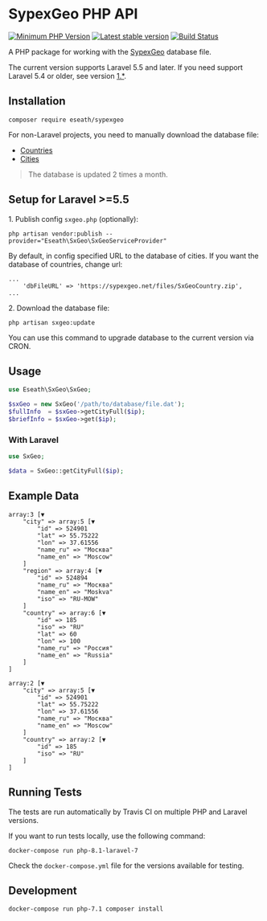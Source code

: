 # SypexGeo PHP API

[![Minimum PHP Version](https://img.shields.io/badge/php-%3E%3D%207.0-8892BF.svg?style=flat)](https://php.net/)
[![Latest stable version](https://poser.pugx.org/eseath/sypexgeo/v/stable)](https://packagist.org/packages/eseath/sypexgeo)
[![Build Status](https://travis-ci.com/Eseath/sypexgeo.svg?branch=master)](https://travis-ci.com/Eseath/sypexgeo)

A PHP package for working with the [SypexGeo](https://sypexgeo.net) database file.

The current version supports Laravel 5.5 and later. If you need support Laravel 5.4 or older, see version [1.*](https://github.com/Eseath/sypexgeo/tree/v1).

## Installation

```
composer require eseath/sypexgeo
```

For non-Laravel projects, you need to manually download the database file:

* [Countries](https://sypexgeo.net/files/SxGeoCountry.zip)
* [Cities](https://sypexgeo.net/files/SxGeoCity_utf8.zip)

> The database is updated 2 times a month.

## Setup for Laravel >=5.5

1\. Publish config `sxgeo.php` (optionally):

```
php artisan vendor:publish --provider="Eseath\SxGeo\SxGeoServiceProvider"
```

By default, in config specified URL to the database of cities. If you want the database of countries, change url:

```
...
    'dbFileURL' => 'https://sypexgeo.net/files/SxGeoCountry.zip',
...
```

2\. Download the database file:

```
php artisan sxgeo:update
```

You can use this command to upgrade database to the current version via CRON.

## Usage

```php
use Eseath\SxGeo\SxGeo;

$sxGeo = new SxGeo('/path/to/database/file.dat');
$fullInfo  = $sxGeo->getCityFull($ip);
$briefInfo = $sxGeo->get($ip);
```

### With Laravel

```php
use SxGeo;

$data = SxGeo::getCityFull($ip);
```

## Example Data

```
array:3 [▼
    "city" => array:5 [▼
        "id" => 524901
        "lat" => 55.75222
        "lon" => 37.61556
        "name_ru" => "Москва"
        "name_en" => "Moscow"
    ]
    "region" => array:4 [▼
        "id" => 524894
        "name_ru" => "Москва"
        "name_en" => "Moskva"
        "iso" => "RU-MOW"
    ]
    "country" => array:6 [▼
        "id" => 185
        "iso" => "RU"
        "lat" => 60
        "lon" => 100
        "name_ru" => "Россия"
        "name_en" => "Russia"
    ]
]
```

```
array:2 [▼
    "city" => array:5 [▼
        "id" => 524901
        "lat" => 55.75222
        "lon" => 37.61556
        "name_ru" => "Москва"
        "name_en" => "Moscow"
    ]
    "country" => array:2 [▼
        "id" => 185
        "iso" => "RU"
    ]
]
```

## Running Tests

The tests are run automatically by Travis CI on multiple PHP and Laravel versions.

If you want to run tests locally, use the following command:

```shell
docker-compose run php-8.1-laravel-7
```

Check the `docker-compose.yml` file for the versions available for testing.

## Development

```shell
docker-compose run php-7.1 composer install
```
